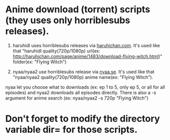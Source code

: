 # Anime download (torrent) scripts (they uses only horriblesubs releases).

1) haruhidl uses horriblesubs releases via [haruhichan.com](https://haruhichan.com). It's used like that "haruhidl quality(720p/1080p) url(ex: http://haruhichan.com/page/anime/1483/download-flying-witch.html)" folder(ex: "Flying Witch")

2) nyaa/nyaa2 use horriblesubs release via [nyaa.se](https://nyaa.se). It's used like that "nyaa/nyaa2 quality(720p/1080p) anime name(ex: "Flying Witch").

nyaa let you choose what to downloads (ex: ep 1 to 5, only ep 5, or all for all episodes) and nyaa2 downloads all episodes directly. There is also a -s argument for anime search (ex: nyaa/nyaa2 -s 720p "Flying Witch")

# Don't forget to modify the directory variable dir= for those scripts.
